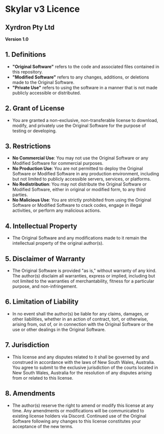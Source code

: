 # Skylar v3 Licence
## Xyrdron Pty Ltd

**Version 1.0**

## 1. Definitions

- **"Original Software"** refers to the code and associated files contained in this repository.
- **"Modified Software"** refers to any changes, additions, or deletions made to the Original Software.
- **"Private Use"** refers to using the software in a manner that is not made publicly accessible or distributed.

## 2. Grant of License

- You are granted a non-exclusive, non-transferable license to download, modify, and privately use the Original Software for the purpose of testing or developing.

## 3. Restrictions

- **No Commercial Use**: You may not use the Original Software or any Modified Software for commercial purposes.
- **No Production Use**: You are not permitted to deploy the Original Software or Modified Software in any production environment, including but not limited to publicly accessible servers, services, or platforms.
- **No Redistribution**: You may not distribute the Original Software or Modified Software, either in original or modified form, to any third parties.
- **No Malicious Use**: You are strictly prohibited from using the Original Software or Modified Software to crack codes, engage in illegal activities, or perform any malicious actions.

## 4. Intellectual Property

- The Original Software and any modifications made to it remain the intellectual property of the original author(s).

## 5. Disclaimer of Warranty

- The Original Software is provided "as is," without warranty of any kind. The author(s) disclaim all warranties, express or implied, including but not limited to the warranties of merchantability, fitness for a particular purpose, and non-infringement.

## 6. Limitation of Liability

- In no event shall the author(s) be liable for any claims, damages, or other liabilities, whether in an action of contract, tort, or otherwise, arising from, out of, or in connection with the Original Software or the use or other dealings in the Original Software.

## 7. Jurisdiction

- This license and any disputes related to it shall be governed by and construed in accordance with the laws of New South Wales, Australia. You agree to submit to the exclusive jurisdiction of the courts located in New South Wales, Australia for the resolution of any disputes arising from or related to this license.

## 8. Amendments

- The author(s) reserve the right to amend or modify this license at any time. Any amendments or modifications will be communicated to existing license holders via Discord. Continued use of the Original Software following any changes to this license constitutes your acceptance of the new terms.
